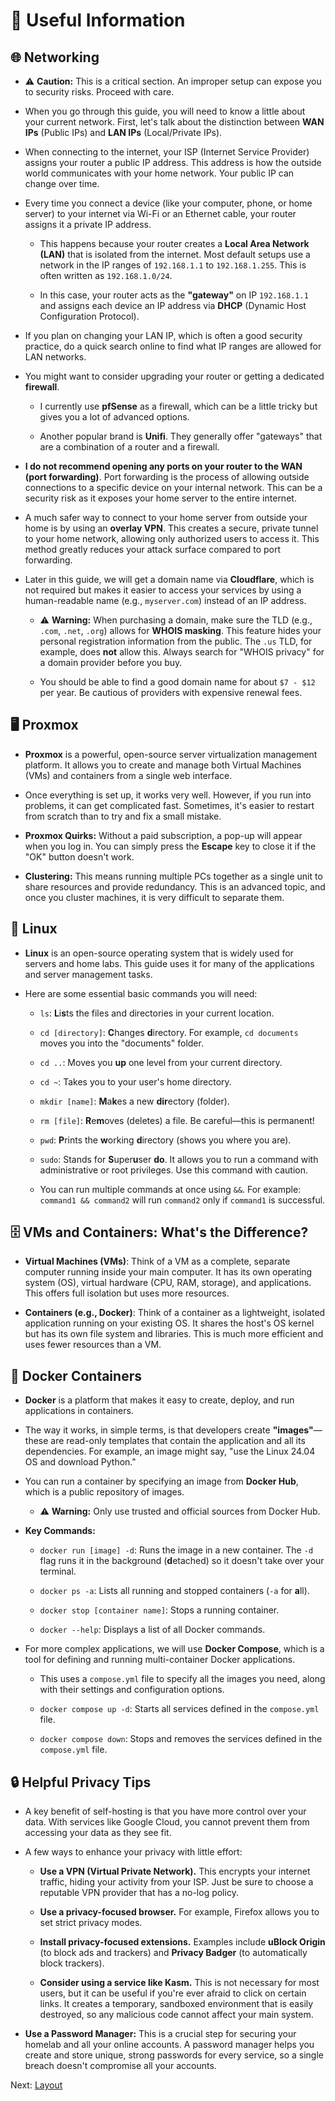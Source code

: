 # 🧠 Useful Information

## 🌐 Networking

* ⚠️ **Caution:** This is a critical section. An improper setup can expose you to security risks. Proceed with care.

* When you go through this guide, you will need to know a little about your current network. First, let's talk about the distinction between **WAN IPs** (Public IPs) and **LAN IPs** (Local/Private IPs).

* When connecting to the internet, your ISP (Internet Service Provider) assigns your router a public IP address. This address is how the outside world communicates with your home network. Your public IP can change over time.

* Every time you connect a device (like your computer, phone, or home server) to your internet via Wi-Fi or an Ethernet cable, your router assigns it a private IP address.

  * This happens because your router creates a **Local Area Network (LAN)** that is isolated from the internet. Most default setups use a network in the IP ranges of `192.168.1.1` to `192.168.1.255`. This is often written as `192.168.1.0/24`.

  * In this case, your router acts as the **"gateway"** on IP `192.168.1.1` and assigns each device an IP address via **DHCP** (Dynamic Host Configuration Protocol).

* If you plan on changing your LAN IP, which is often a good security practice, do a quick search online to find what IP ranges are allowed for LAN networks.

* You might want to consider upgrading your router or getting a dedicated **firewall**.

  * I currently use **pfSense** as a firewall, which can be a little tricky but gives you a lot of advanced options.

  * Another popular brand is **Unifi**. They generally offer "gateways" that are a combination of a router and a firewall.

* **I do not recommend opening any ports on your router to the WAN (port forwarding)**. Port forwarding is the process of allowing outside connections to a specific device on your internal network. This can be a security risk as it exposes your home server to the entire internet.

* A much safer way to connect to your home server from outside your home is by using an **overlay VPN**. This creates a secure, private tunnel to your home network, allowing only authorized users to access it. This method greatly reduces your attack surface compared to port forwarding.

* Later in this guide, we will get a domain name via **Cloudflare**, which is not required but makes it easier to access your services by using a human-readable name (e.g., `myserver.com`) instead of an IP address.

  * ⚠️ **Warning:** When purchasing a domain, make sure the TLD (e.g., `.com`, `.net`, `.org`) allows for **WHOIS masking**. This feature hides your personal registration information from the public. The `.us` TLD, for example, does **not** allow this. Always search for "WHOIS privacy" for a domain provider before you buy.

  * You should be able to find a good domain name for about `$7 - $12` per year. Be cautious of providers with expensive renewal fees.

## 🖥️ Proxmox

* **Proxmox** is a powerful, open-source server virtualization management platform. It allows you to create and manage both Virtual Machines (VMs) and containers from a single web interface.

* Once everything is set up, it works very well. However, if you run into problems, it can get complicated fast. Sometimes, it's easier to restart from scratch than to try and fix a small mistake.

* **Proxmox Quirks:** Without a paid subscription, a pop-up will appear when you log in. You can simply press the **Escape** key to close it if the "OK" button doesn't work.

* **Clustering:** This means running multiple PCs together as a single unit to share resources and provide redundancy. This is an advanced topic, and once you cluster machines, it is very difficult to separate them.

## 🐧 Linux

* **Linux** is an open-source operating system that is widely used for servers and home labs. This guide uses it for many of the applications and server management tasks.

* Here are some essential basic commands you will need:

  * `ls`: **L**i**s**ts the files and directories in your current location.

  * `cd [directory]`: **C**hanges **d**irectory. For example, `cd documents` moves you into the "documents" folder.

  * `cd ..`: Moves you **up** one level from your current directory.

  * `cd ~`: Takes you to your user's home directory.

  * `mkdir [name]`: **M**a**k**es a new **dir**ectory (folder).

  * `rm [file]`: **R**e**m**oves (deletes) a file. Be careful—this is permanent!

  * `pwd`: **P**rints the **w**orking **d**irectory (shows you where you are).

  * `sudo`: Stands for **S**uper**u**ser **do**. It allows you to run a command with administrative or root privileges. Use this command with caution.

  * You can run multiple commands at once using `&&`. For example: `command1 && command2` will run `command2` only if `command1` is successful.

## 🗄️ VMs and Containers: What's the Difference?

* **Virtual Machines (VMs)**: Think of a VM as a complete, separate computer running inside your main computer. It has its own operating system (OS), virtual hardware (CPU, RAM, storage), and applications. This offers full isolation but uses more resources.

* **Containers (e.g., Docker)**: Think of a container as a lightweight, isolated application running on your existing OS. It shares the host's OS kernel but has its own file system and libraries. This is much more efficient and uses fewer resources than a VM.

## 🐳 Docker Containers

* **Docker** is a platform that makes it easy to create, deploy, and run applications in containers.

* The way it works, in simple terms, is that developers create **"images"**—these are read-only templates that contain the application and all its dependencies. For example, an image might say, "use the Linux 24.04 OS and download Python."

* You can run a container by specifying an image from **Docker Hub**, which is a public repository of images.

  * ⚠️ **Warning:** Only use trusted and official sources from Docker Hub.

* **Key Commands:**

  * `docker run [image] -d`: Runs the image in a new container. The `-d` flag runs it in the background (**d**etached) so it doesn't take over your terminal.

  * `docker ps -a`: Lists all running and stopped containers (`-a` for **a**ll).

  * `docker stop [container name]`: Stops a running container.

  * `docker --help`: Displays a list of all Docker commands.

* For more complex applications, we will use **Docker Compose**, which is a tool for defining and running multi-container Docker applications.

  * This uses a `compose.yml` file to specify all the images you need, along with their settings and configuration options.

  * `docker compose up -d`: Starts all services defined in the `compose.yml` file.

  * `docker compose down`: Stops and removes the services defined in the `compose.yml` file.

## 🔒 Helpful Privacy Tips

* A key benefit of self-hosting is that you have more control over your data. With services like Google Cloud, you cannot prevent them from accessing your data as they see fit.

* A few ways to enhance your privacy with little effort:

  * **Use a VPN (Virtual Private Network).** This encrypts your internet traffic, hiding your activity from your ISP. Just be sure to choose a reputable VPN provider that has a no-log policy.

  * **Use a privacy-focused browser.** For example, Firefox allows you to set strict privacy modes.

  * **Install privacy-focused extensions.** Examples include **uBlock Origin** (to block ads and trackers) and **Privacy Badger** (to automatically block trackers).

  * **Consider using a service like Kasm.** This is not necessary for most users, but it can be useful if you're ever afraid to click on certain links. It creates a temporary, sandboxed environment that is easily destroyed, so any malicious code cannot affect your main system.

* **Use a Password Manager:** This is a crucial step for securing your homelab and all your online accounts. A password manager helps you create and store unique, strong passwords for every service, so a single breach doesn't compromise all your accounts.

Next: [Layout](../Layout)
